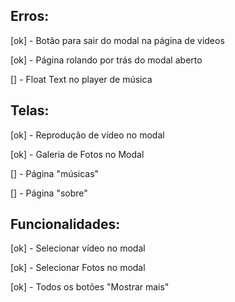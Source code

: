 <h2> Erros: </h2>

<p> [ok] - Botão para sair do modal na página de videos
<p> [ok] - Página rolando por trás do modal aberto
<p> [] - Float Text no player de música

<br>

<h2> Telas: </h2>

<p> [ok] - Reprodução de vídeo no modal
<p> [ok] - Galeria de Fotos no Modal
<p> [] - Página "músicas"
<p> [] - Página "sobre"

<br>

<h2> Funcionalidades: </h2>

<p> [ok] - Selecionar vídeo no modal
<p> [ok] - Selecionar Fotos no modal
<p> [ok] - Todos os botões "Mostrar mais"
